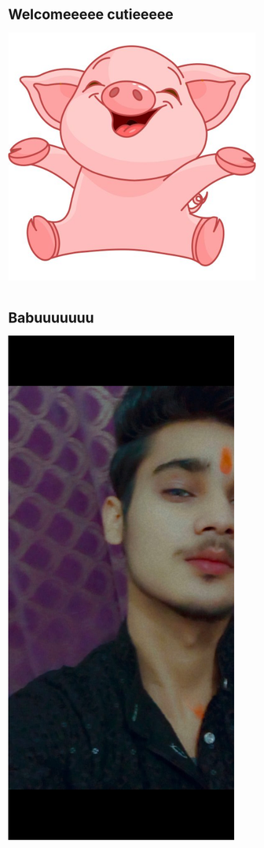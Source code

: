 
<html lang="en">
<head>
    <meta charset="UTF-8">
    <meta name="viewport" content="width=device-width, initial-scale=1.0">
    <title>Cutieee</title>
    <link rel="stylesheet" href="style.css">
</head>
<body>
   <h1>Welcomeeeee cutieeeee</h1> 
<img src="f68b0480335f4f7f5ca00d1b9cd0bf56.jpg" >
<br>
<br>
<h1>Babuuuuuuu</h1>

<img src="cutieee.jpg" >

<script src="me.js"> </script>
</body>
</html>
